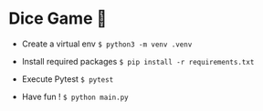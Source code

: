 # Dice Game 🎲

- Create a virtual env
`$ python3 -m venv .venv`

- Install required packages
`$ pip install -r requirements.txt`

- Execute Pytest
`$ pytest`

- Have fun ! 
`$ python main.py`
